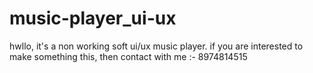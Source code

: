 # music-player_ui-ux
hwllo, it's a non working soft ui/ux music player. if you are interested to make something this, then contact with me :- 8974814515
